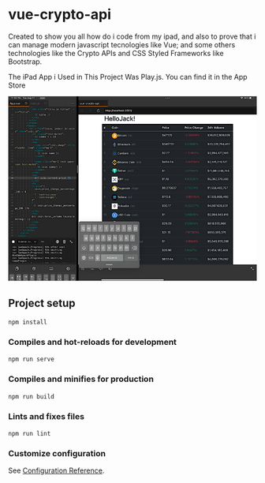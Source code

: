 # vue-crypto-api

Created to show you all how do i code from my ipad, and also to prove that i can manage modern javascript tecnologies like Vue; and some others technologies like the Crypto APIs and CSS Styled Frameworks like Bootstrap.

The iPad App i Used in This Project Was Play.js. You can find it in the App Store

![ipad_img_Vue_crypto_api](/ipad_img_Vue_crypto_api.png "ipad_img_Vue_crypto_api")


## Project setup
```
npm install
```

### Compiles and hot-reloads for development
```
npm run serve
```

### Compiles and minifies for production
```
npm run build
```

### Lints and fixes files
```
npm run lint
```

### Customize configuration
See [Configuration Reference](https://cli.vuejs.org/config/).
